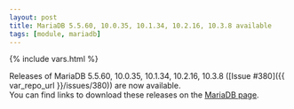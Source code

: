 ```yaml
---
layout: post
title: MariaDB 5.5.60, 10.0.35, 10.1.34, 10.2.16, 10.3.8 available
tags: [module, mariadb]
---
```

{% include vars.html %}

Releases of MariaDB 5.5.60, 10.0.35, 10.1.34, 10.2.16, 10.3.8 ([Issue #380]({{ var_repo_url }}/issues/380)) are now available.<br />
You can find links to download these releases on the [MariaDB page](/modules/mariadb).